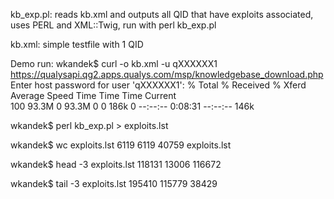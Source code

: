 kb_exp.pl: reads kb.xml and outputs all QID that have exploits associated, uses PERL and XML::Twig, run with perl kb_exp.pl

kb.xml: simple testfile with 1 QID

Demo run:
wkandek$ curl -o kb.xml -u qXXXXXX1 https://qualysapi.qg2.apps.qualys.com/msp/knowledgebase_download.php
Enter host password for user 'qXXXXXX1':
   % Total    % Received % Xferd  Average Speed   Time    Time     Time  Current        
100 93.3M    0 93.3M    0     0   186k      0 --:--:--  0:08:31 --:--:--  146k 

wkandek$ perl kb_exp.pl > exploits.lst 

wkandek$ wc exploits.lst
     6119    6119   40759 exploits.lst 

wkandek$ head -3 exploits.lst 
118131 
13006 
116672 

wkandek$ tail -3 exploits.lst 
195410 
115779 
38429

